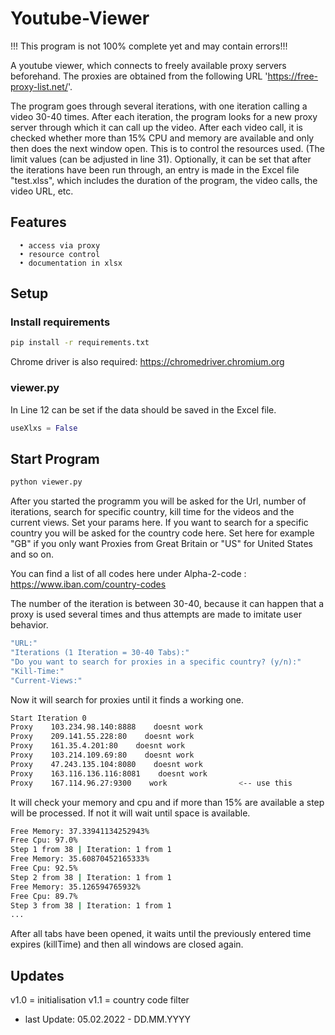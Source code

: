# Youtube-Viewer
!!! This program is not 100% complete yet and may contain errors!!!

A youtube viewer, which connects to freely available proxy servers beforehand. The proxies are obtained from the following URL 'https://free-proxy-list.net/'.

The program goes through several iterations, with one iteration calling a video 30-40 times. After each iteration, the program looks for a new proxy server through which it can call up the video.
After each video call, it is checked whether more than 15% CPU and memory are available and only then does the next window open. This is to control the resources used. (The limit values (can be adjusted in line 31).
Optionally, it can be set that after the iterations have been run through, an entry is made in the Excel file "test.xlss", which includes the duration of the program, the video calls, the video URL, etc.

## Features
      • access via proxy
      • resource control
      • documentation in xlsx

## Setup

### Install requirements
```bash
pip install -r requirements.txt
```

Chrome driver is also required: https://chromedriver.chromium.org

### viewer.py
In Line 12 can be set if the data should be saved in the Excel file.
```python
useXlxs = False
```

## Start Program
```bash
python viewer.py
```

After you started the programm you will be asked for the Url, number of iterations, search for specific country, kill time for the videos and the current views. Set your params
here. If you want to search for a specific country you will be asked for the country code here. Set here for example "GB" if you only want Proxies from Great Britain or "US" for 
United States and so on.

You can find a list of all codes here under Alpha-2-code : https://www.iban.com/country-codes


The number of the iteration is between 30-40, because it can happen that a proxy is used several times and thus attempts are made to imitate user behavior.
```bash
"URL:"
"Iterations (1 Iteration = 30-40 Tabs):"
"Do you want to search for proxies in a specific country? (y/n):"
"Kill-Time:"
"Current-Views:"
```
Now it will search for proxies until it finds a working one.
```bash
Start Iteration 0
Proxy    103.234.98.140:8888    doesnt work
Proxy    209.141.55.228:80    doesnt work
Proxy    161.35.4.201:80    doesnt work
Proxy    103.214.109.69:80    doesnt work
Proxy    47.243.135.104:8080    doesnt work
Proxy    163.116.136.116:8081    doesnt work
Proxy    167.114.96.27:9300    work                <-- use this
```

It will check your memory and cpu and if more than 15% are available a step will be processed. If not it will wait until space is available.
```bash
Free Memory: 37.33941134252943%
Free Cpu: 97.0%
Step 1 from 38 | Iteration: 1 from 1
Free Memory: 35.60870452165333%
Free Cpu: 92.5%
Step 2 from 38 | Iteration: 1 from 1
Free Memory: 35.126594765932%
Free Cpu: 89.7%
Step 3 from 38 | Iteration: 1 from 1
...
```

After all tabs have been opened, it waits until the previously entered time expires (killTime) and then all windows are closed again.

## Updates
v1.0 = initialisation
v1.1 = country code filter


- last Update: 05.02.2022 - DD.MM.YYYY
